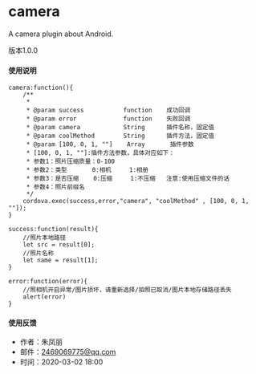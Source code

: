# camera
A camera plugin about Android.

版本1.0.0

#### 使用说明

```
camera:function(){
    /**
     * 
     * @param success			function	成功回调
     * @param error				function	失败回调
     * @param camera			String		插件名称，固定值
     * @param coolMethod		String		插件方法，固定值
     * @param [100, 0, 1, ""]	 Array		 插件参数
     * [100, 0, 1, ""]:插件方法参数，具体对应如下：
     * 参数1：照片压缩质量：0-100
     * 参数2：类型 		0:相机     1:相册
     * 参数3：是否压缩    0:压缩     1:不压缩   注意:使用压缩文件的话
     * 参数4：照片前缀名
     */
    cordova.exec(success,error,"camera", "coolMethod" , [100, 0, 1, ""]);
}

success:function(result){
	//照片本地路径
    let src = result[0];
    //照片名称
    let name = result[1];
}

error:function(error){
	//照相机开启异常/图片损坏，请重新选择/拍照已取消/图片本地存储路径丢失
    alert(error)
}

```

#### 使用反馈

- 作者：朱凤丽
- 邮件：2469069775@qq.com
- 时间：2020-03-02 18:00